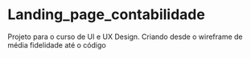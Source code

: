 # Landing_page_contabilidade
Projeto para o curso de UI e UX Design. Criando desde o wireframe de média fidelidade até o código
